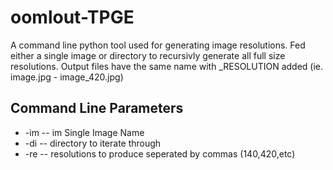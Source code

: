 # oomlout-TPGE
A command line python tool used for generating image resolutions. Fed either a single image or directory to recursivly generate all full size resolutions. Output files have the same name with _RESOLUTION added (ie. image.jpg - image_420.jpg)

## Command Line Parameters

* -im				-- im Single Image Name
* -di				-- directory to iterate through
* -re				-- resolutions to produce seperated by commas (140,420,etc)


